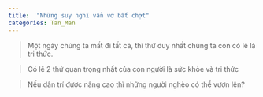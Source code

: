 ```yaml
---
title:  "Những suy nghĩ vẩn vơ bất chợt"
categories: Tan_Man
---
```


> Một ngày chúng ta mất đi tất cả, thì thứ duy nhất chúng ta còn có lẽ là tri thức. 

> Có lẽ 2 thứ quan trọng nhất của con người là sức khỏe và tri thức

> Nếu dân trí được nâng cao thì những người nghèo có thể vươn lên?

